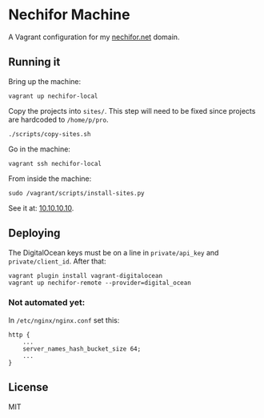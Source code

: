 # Nechifor Machine

A Vagrant configuration for my [nechifor.net](http://nechifor.net) domain.

## Running it

Bring up the machine:

    vagrant up nechifor-local

Copy the projects into `sites/`. This step will need to be fixed since projects
are hardcoded to `/home/p/pro`.

    ./scripts/copy-sites.sh

Go in the machine:

    vagrant ssh nechifor-local

From inside the machine:

    sudo /vagrant/scripts/install-sites.py

See it at: [10.10.10.10](http://10.10.10.10).

## Deploying

The DigitalOcean keys must be on a line in `private/api_key` and
`private/client_id`. After that:

    vagrant plugin install vagrant-digitalocean
    vagrant up nechifor-remote --provider=digital_ocean

### Not automated yet:

In `/etc/nginx/nginx.conf` set this:

    http {
        ...
        server_names_hash_bucket_size 64;
        ...
    }

## License

MIT
